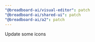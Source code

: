 ```yaml
---
"@breadboard-ai/visual-editor": patch
"@breadboard-ai/shared-ui": patch
"@breadboard-ai/a2": patch
---
```


Update some icons
